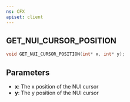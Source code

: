 ```yaml
---
ns: CFX
apiset: client
---
```

## GET_NUI_CURSOR_POSITION

```c
void GET_NUI_CURSOR_POSITION(int* x, int* y);
```

## Parameters
* **x**: The x position of the NUI cursor
* **y**: The y position of the NUI cursor

